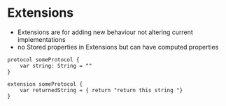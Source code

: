 #  Extensions

- Extensions are for adding new behaviour not altering current implementations
- no Stored properties in Extensions but can have computed properties

```
protocol someProtocol {
    var string: String = ""
}

extension someProtocol {
    var returnedString = { return "return this string "}
}
```
